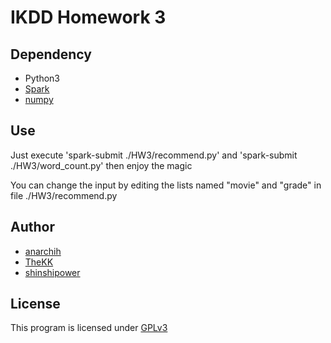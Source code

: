 IKDD Homework 3
===============

Dependency
----------
* Python3
* [Spark](https://spark.apache.org/)
* [numpy](http://www.numpy.org/)

Use
---
Just execute 'spark-submit ./HW3/recommend.py' and 'spark-submit ./HW3/word_count.py' then enjoy the magic

You can change the input by editing the lists named "movie" and "grade" in file ./HW3/recommend.py

Author
------
* [anarchih](https://github.com/anarchih)
* [TheKK](https://github.com/thekk)
* [shinshipower](https://github.com/shinshipower)

License
-------
This program is licensed under [GPLv3](http://www.gnu.org/licenses/gpl-3.0.html)
